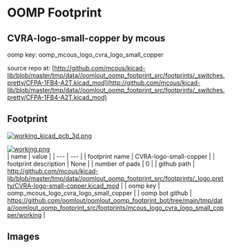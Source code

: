 # OOMP Footprint  
## CVRA-logo-small-copper  by mcous  
  
oomp key: oomp_mcous_logo_cvra_logo_small_copper  
  
source repo at: [http://github.com/mcous/kicad-lib/blob/master/tmp/data//oomlout_oomp_footprint_src/footprints/_switches.pretty/CFPA-1FB4-A2T.kicad_mod](http://github.com/mcous/kicad-lib/blob/master/tmp/data//oomlout_oomp_footprint_src/footprints/_switches.pretty/CFPA-1FB4-A2T.kicad_mod)  
## Footprint  
  
[![working_kicad_pcb_3d.png](working_kicad_pcb_3d_600.png)](working_kicad_pcb_3d.png)  
  
[![working.png](working_600.png)](working.png)  
| name | value | 
| --- | --- | 
| footprint name | CVRA-logo-small-copper | 
| footprint description | None | 
| number of pads | 0 | 
| github path | http://github.com/mcous/kicad-lib/blob/master/tmp/data//oomlout_oomp_footprint_src/footprints/_logo.pretty/CVRA-logo-small-copper.kicad_mod | 
| oomp key | oomp_mcous_logo_cvra_logo_small_copper | 
| oomp bot github | https://github.com/oomlout/oomlout_oomp_footprint_bot/tree/main/tmp/data//oomlout_oomp_footprint_src/footprints/mcous_logo_cvra_logo_small_copper/working | 
## Images  
